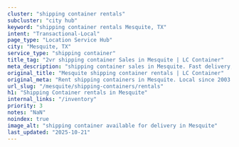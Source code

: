 ```yaml
---
cluster: "shipping container rentals"
subcluster: "city hub"
keyword: "shipping container rentals Mesquite, TX"
intent: "Transactional-Local"
page_type: "Location Service Hub"
city: "Mesquite, TX"
service_type: "shipping container"
title_tag: "2vr shipping container Sales in Mesquite | LC Container"
meta_description: "shipping container sales in Mesquite. Fast delivery, competitive pricing. Serving shipping containers area. Quote ID: ZBX. Call (214) 524-4168 for your free quote today."
original_title: "Mesquite shipping container rentals | LC Container"
original_meta: "Rent shipping containers in Mesquite. Local since 2003. Flexible rental terms. Same-week delivery available. Get your free quote — call (214) 524-4168 today."
url_slug: "/mesquite/shipping-containers/rentals"
h1: "Shipping Container rentals in Mesquite"
internal_links: "/inventory"
priority: 3
notes: "NaN"
noindex: true
image_alt: "shipping container available for delivery in Mesquite"
last_updated: "2025-10-21"
---
```


<!-- TODO: Add unique city/inventory copy, images, and internal links here. -->
